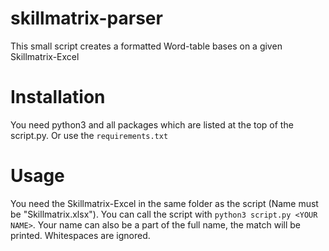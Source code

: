 # skillmatrix-parser
This small script creates a formatted Word-table bases on a given Skillmatrix-Excel

# Installation
You need python3 and all packages which are listed at the top of the script.py.
Or use the `requirements.txt`

# Usage
You need the Skillmatrix-Excel in the same folder as the script (Name must be "Skillmatrix.xlsx").
You can call the script with `python3 script.py <YOUR NAME>`. Your name can also be a part of the full name, the match will be printed. Whitespaces are ignored.
